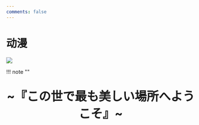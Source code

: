 ```yaml
---
comments: false
---
```


# 动漫

![](https://s2.loli.net/2024/04/27/cSN896VGphkoQld.jpg)


!!! note "" 
    <br><br>
    <div align="center" style="font-size:32px;font-weight:bold">
        ~『この世で最も美しい場所へようこそ』~
    </div>
    <br><br>